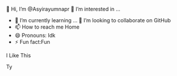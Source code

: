  👋 Hi, I’m @Asyirayumnapr
👀 I’m interested in ...
- 🌱 I’m currently learning ...
  💞️ I’m looking to collaborate on GitHub
- 📫 How to reach me Home
- 😄 Pronouns: Idk
- ⚡ Fun fact:Fun

<!---
Asyirayumnapr/Asyirayumnapr is a ✨ special ✨ repository because its `README.md` (this file) appears on your GitHub profile.
You can click the Preview link to take a look at your changes.
--->I Like This
Ty
